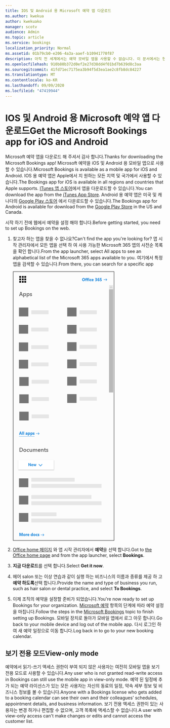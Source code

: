 ```yaml
---
title: IOS 및 Android 용 Microsoft 예약 앱 다운로드
ms.author: kwekua
author: kwekuako
manager: scotv
audience: Admin
ms.topic: article
ms.service: bookings
localization_priority: Normal
ms.assetid: 01b79cb0-e206-4a3a-aaef-b10941770f87
description: 아직 전 세계에서는 예약 모바일 앱을 사용할 수 없습니다. 이 문서에서는 현재 앱을 사용할 수 있는 로캘 목록을 제공 합니다.
ms.openlocfilehash: 910b80b372d0ef2e27d38dd4f01bd7b639d8c3aa
ms.sourcegitcommit: 41fd71ec7175ea3b94f5d3ea1ae2c8fb8dc84227
ms.translationtype: MT
ms.contentlocale: ko-KR
ms.lasthandoff: 09/09/2020
ms.locfileid: "47419944"
---
```

# <a name="get-the-microsoft-bookings-app-for-ios-and-android"></a><span data-ttu-id="4091b-104">IOS 및 Android 용 Microsoft 예약 앱 다운로드</span><span class="sxs-lookup"><span data-stu-id="4091b-104">Get the Microsoft Bookings app for iOS and Android</span></span>

<span data-ttu-id="4091b-105">Microsoft 예약 앱을 다운로드 해 주셔서 감사 합니다.</span><span class="sxs-lookup"><span data-stu-id="4091b-105">Thanks for downloading the Microsoft Bookings app!</span></span> <span data-ttu-id="4091b-106">Microsoft 예약을 iOS 및 Android 용 모바일 앱으로 사용할 수 있습니다.</span><span class="sxs-lookup"><span data-stu-id="4091b-106">Microsoft Bookings is available as a mobile app for iOS and Android.</span></span> <span data-ttu-id="4091b-107">IOS 용 예약 앱은 Apple에서 지 원하는 모든 지역 및 국가에서 사용할 수 있습니다.</span><span class="sxs-lookup"><span data-stu-id="4091b-107">The Bookings app for iOS is available in all regions and countries that Apple supports.</span></span> <span data-ttu-id="4091b-108">[ITunes 앱 스토어](https://apps.apple.com/app/microsoft-bookings/id1065657468)에서 앱을 다운로드할 수 있습니다.</span><span class="sxs-lookup"><span data-stu-id="4091b-108">You can download the app from the [iTunes App Store](https://apps.apple.com/app/microsoft-bookings/id1065657468).</span></span> <span data-ttu-id="4091b-109">Android 용 예약 앱은 미국 및 캐나다의 [Google Play 스토어](https://play.google.com/store/apps/details?id=com.microsoft.exchange.bookings) 에서 다운로드할 수 있습니다.</span><span class="sxs-lookup"><span data-stu-id="4091b-109">The Bookings app for Android is available for download from the [Google Play Store](https://play.google.com/store/apps/details?id=com.microsoft.exchange.bookings) in the US and Canada.</span></span>

<span data-ttu-id="4091b-110">시작 하기 전에 웹에서 예약을 설정 해야 합니다.</span><span class="sxs-lookup"><span data-stu-id="4091b-110">Before getting started, you need to set up Bookings on the web.</span></span>

1. <span data-ttu-id="4091b-111">찾고자 하는 앱을 찾을 수 없나요?</span><span class="sxs-lookup"><span data-stu-id="4091b-111">Can't find the app you're looking for?</span></span> <span data-ttu-id="4091b-112">앱 시작 관리자에서 모든 앱을 선택 하 여 사용 가능한 Microsoft 365 앱의 사전순 목록을 확인 합니다.</span><span class="sxs-lookup"><span data-stu-id="4091b-112">From the app launcher, select All apps to see an alphabetical list of the Microsoft 365 apps available to you.</span></span> <span data-ttu-id="4091b-113">여기에서 특정 앱을 검색할 수 있습니다.</span><span class="sxs-lookup"><span data-stu-id="4091b-113">From there, you can search for a specific app</span></span>

   ![앱 시작 관리자 이미지](../media/bookings-all-apps-launcher.png)

2. <span data-ttu-id="4091b-115">[Office home 페이지](https://office.com) 와 앱 시작 관리자에서 **예약**을 선택 합니다.</span><span class="sxs-lookup"><span data-stu-id="4091b-115">Got to [the Office home page](https://office.com) and from the app launcher, select **Bookings**.</span></span>

3. <span data-ttu-id="4091b-116">**지금 다운로드**를 선택 합니다.</span><span class="sxs-lookup"><span data-stu-id="4091b-116">Select **Get it now**.</span></span>

4. <span data-ttu-id="4091b-117">헤어 salon 또는 이상 연습과 같이 실행 하는 비즈니스의 이름과 종류를 제공 하 고 **예약 하도록**선택 합니다.</span><span class="sxs-lookup"><span data-stu-id="4091b-117">Provide the name and type of business you run, such as hair salon or dental practice, and select **To Bookings**.</span></span>

5. <span data-ttu-id="4091b-118">이제 조직의 예약을 설정할 준비가 되었습니다.</span><span class="sxs-lookup"><span data-stu-id="4091b-118">You're now ready to set up Bookings for your organization.</span></span> <span data-ttu-id="4091b-119">[Microsoft 예약](bookings-overview.md) 항목의 단계에 따라 예약 설정을 마칩니다.</span><span class="sxs-lookup"><span data-stu-id="4091b-119">Follow the steps in the [Microsoft Bookings](bookings-overview.md) topic to finish setting up Bookings.</span></span> <span data-ttu-id="4091b-120">모바일 장치로 돌아가 모바일 앱에서 로그 아웃 합니다.</span><span class="sxs-lookup"><span data-stu-id="4091b-120">Go back to your mobile device and log out of the mobile app.</span></span> <span data-ttu-id="4091b-121">다시 로그인 하 여 새 예약 일정으로 이동 합니다.</span><span class="sxs-lookup"><span data-stu-id="4091b-121">Log back in to go to your new booking calendar.</span></span>

## <a name="view-only-mode"></a><span data-ttu-id="4091b-122">보기 전용 모드</span><span class="sxs-lookup"><span data-stu-id="4091b-122">View-only mode</span></span>

<span data-ttu-id="4091b-123">예약에서 읽기-쓰기 액세스 권한이 부여 되지 않은 사용자는 여전히 모바일 앱을 보기 전용 모드로 사용할 수 있습니다.</span><span class="sxs-lookup"><span data-stu-id="4091b-123">Any user who is not granted read-write access in Bookings can still use the mobile app in view-only mode.</span></span> <span data-ttu-id="4091b-124">예약 된 일정에 추가 되는 예약 라이선스가 있는 모든 사용자는 자신의 동료의 일정, 약속 세부 정보 및 비즈니스 정보를 볼 수 있습니다.</span><span class="sxs-lookup"><span data-stu-id="4091b-124">Anyone with a Bookings license who gets added to a booking calendar can see their own and their colleagues’ schedules, appointment details, and business information.</span></span> <span data-ttu-id="4091b-125">보기 전용 액세스 권한이 있는 사용자는 변경 하거나 편집할 수 없으며, 고객 목록에 액세스할 수 없습니다.</span><span class="sxs-lookup"><span data-stu-id="4091b-125">A user with view-only access can't make changes or edits and cannot access the customer list.</span></span>
